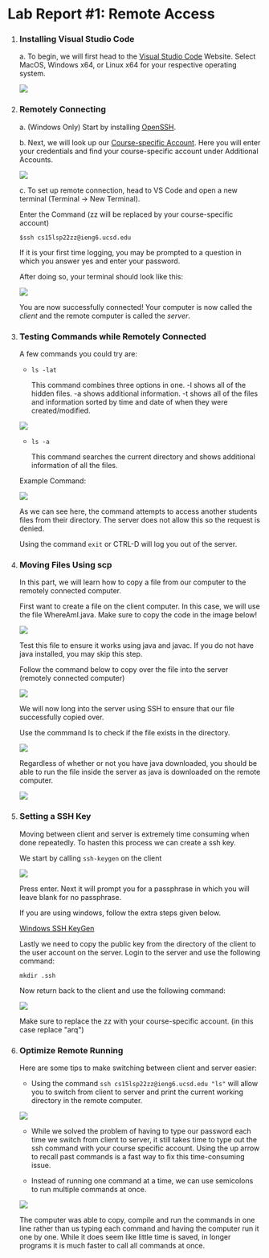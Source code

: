 # Lab Report #1: Remote Access

1. ### Installing Visual Studio Code
    
    a. To begin, we will first head to the [Visual Studio Code](https://code.visualstudio.com/) Website. Select MacOS, Windows x64, or Linux x64 for your respective operating system.

    ![](labreport1pic1.png)

2. ### Remotely Connecting

    a. (Windows Only) Start by installing [OpenSSH](https://docs.microsoft.com/en-us/windows-server/administration/openssh/openssh_install_firstuse).

    b. Next, we will look up our [Course-specific Account](https://sdacs.ucsd.edu/~icc/index.php). Here you will enter your credentials and find your course-specific account under Additional Accounts.

    ![](additionalaccounts.png) 

    c. To set up remote connection, head to VS Code and open a new terminal (Terminal -> New Terminal). 
        
    Enter the Command (zz will be replaced by your course-specific account)
        
    `$ssh cs15lsp22zz@ieng6.ucsd.edu`

    If it is your first time logging, you may be prompted to a question in which you answer yes and enter your password. 

    After doing so, your terminal should look like this:

    ![](remoteaccess.png)

    You are now successfully connected! Your computer is now called the _client_ and the remote computer is called the _server_.

3. ### Testing Commands while Remotely Connected

    
    A few commands you could try are:

    * `ls -lat`

        This command combines three options in one. -l shows all of the hidden files. -a shows additional information. -t shows all of the files and information sorted by time and date of when they were created/modified. 

    ![](ls-a.png)


    * `ls -a`
        
        This command searches the current directory and shows additional information of all the files.

    Example Command:

    ![](examplecommand.png)

    As we can see here, the command attempts to access another students files from their directory. The server does not allow this so the request is denied. 

    Using the command `exit` or CTRL-D will log you out of the server. 


4. ### Moving Files Using scp

    In this part, we will learn how to copy a file from our computer to the remotely connected computer. 

    First want to create a file on the client computer. In this case, we will use the file WhereAmI.java. Make sure to copy the code in the image below!

    ![](whereami.png)

    Test this file to ensure it works using java and javac. If you do not have java installed, you may skip this step.


    Follow the command below to copy over the file into the server (remotely connected computer)

    ![](scp.png)

    We will now long into the server using SSH to ensure that our file successfully copied over. 

    Use the commmand ls to check if the file exists in the directory. 

    ![](sshls.png)

    Regardless of whether or not you have java downloaded, you should be able to run the file inside the server as java is downloaded on the remote computer.

    ![](sshtest.png) 
    

5. ### Setting a SSH Key

    Moving between client and server is extremely time consuming when done repeatedly. To hasten this process we can create a ssh key.

    We start by calling `ssh-keygen` on the client 

    ![](sshkeygen.png)

    Press enter. Next it will prompt you for a passphrase in which you will leave blank for no passphrase. 
        
    If you are using windows, follow the extra steps given below.

   [Windows SSH KeyGen](https://docs.microsoft.com/en-us/windows-server/administration/openssh/openssh_keymanagement#user-key-generation)
    
    Lastly we need to copy the public key from the directory of the 
    client to the user account on the server. Login to the server and 
    use the following command:

    `mkdir .ssh`

    Now return back to the client and use the following command:

    ![](scpkey.png)

    Make sure to replace the zz with your course-specific account. (in this case replace "arq")

6. ### Optimize Remote Running

    Here are some tips to make switching between client and server easier:

    * Using the command `ssh cs15lsp22zz@ieng6.ucsd.edu "ls"` will allow you to switch from client to server and print the current working directory in the remote computer. 

    ![](ezls.png)

    * While we solved the problem of having to type our password each time we switch from client to server, it still takes time to type out the ssh command with your course specific account. Using the up arrow to recall past commands is a fast way to fix this time-consuming issue. 

    * Instead of running one command at a time, we can use semicolons to run multiple commands at once. 

    ![](other.png)

    The computer was able to copy, compile and run the commands in one line rather than us typing each command and having the computer run it one by one. While it does seem like little time is saved, in longer programs it is much faster to call all commands at once. 